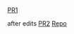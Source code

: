 [PR1](https://github.com/Mohammadnim123/pythonic_garage_band/pull/1)

after edits
[PR2](https://github.com/Mohammadnim123/pythonic_garage_band/pull/2)
[Repo](https://github.com/Mohammadnim123/pythonic_garage_band)